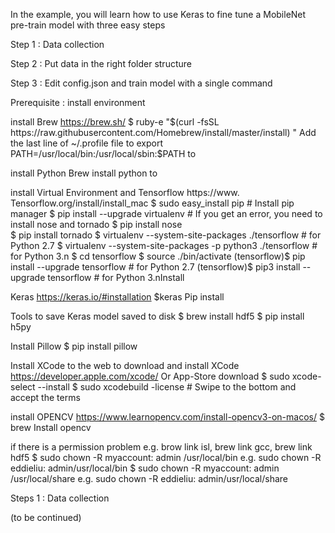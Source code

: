 
In the example, you will learn how to use Keras to fine tune a MobileNet pre-train model with three easy steps

Step 1 : Data collection

Step 2 : Put data in the right folder structure

Step 3 : Edit config.json and train model with a single command


Prerequisite : install environment

install Brew    https://brew.sh/
$ ruby ​​-e "$(curl -fsSL https://raw.githubusercontent.com/Homebrew/install/master/install) " 
Add the last line of ~/.profile file to export PATH=/usr/local/bin:/usr/local/sbin:$PATH to

install Python
Brew install python to

install Virtual Environment and Tensorflow  https://www. Tensorflow.org/install/install_mac 
$ sudo easy_install pip # Install pip manager
$ pip install --upgrade virtualenv # If you get an error, you need to install nose and tornado
$ pip install nose  
$ pip install tornado
$ virtualenv --system-site-packages ./tensorflow # for Python 2.7
$ virtualenv --system-site-packages -p python3 ./tensorflow          # for Python 3.n
$ cd tensorflow 
$ source ./bin/activate 
(tensorflow)$ pip install --upgrade tensorflow		         # for Python 2.7
(tensorflow)$ pip3 install --upgrade tensorflow		         #	for Python 3.nInstall

Keras    https://keras.io/#installation 
$keras Pip install

Tools to save Keras model saved to disk
$ brew install hdf5 
$ pip install h5py                             		


Install Pillow
$ pip install pillow    

Install XCode 
to the web to download and install XCode   https://developer.apple.com/xcode/ Or App-Store download
$ sudo xcode-select --install
$ sudo xcodebuild -license # Swipe to the bottom and accept the terms 

install OPENCV  https://www.learnopencv.com/install-opencv3-on-macos/
$ brew Install opencv

if there is a permission problem  e.g. brow link isl, brew link gcc, brew link hdf5
$ sudo chown -R myaccount: admin /usr/local/bin        e.g. sudo chown -R eddieliu: admin/usr/local/bin
$ sudo chown -R myaccount: admin /usr/local/share    e.g. sudo chown -R eddieliu: admin/usr/local/share


Steps 1 : Data collection

(to be continued)



